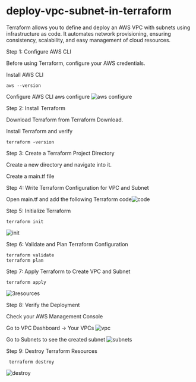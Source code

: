# deploy-vpc-subnet-in-terraform

Terraform allows you to define and deploy an AWS VPC with subnets using infrastructure as code. 
It automates network provisioning, ensuring consistency, scalability, and easy management of cloud resources.

Step 1: Configure AWS CLI

Before using Terraform, configure your AWS credentials.

Install AWS CLI

    aws --version
Configure AWS CLI
    aws configure
    ![aws configure](https://github.com/user-attachments/assets/da925e75-0934-4539-9df5-2c3a1ef2e8d3)

Step 2: Install Terraform

Download Terraform from Terraform Download.

Install Terraform and verify

    terraform -version

Step 3: Create a Terraform Project Directory

Create a new directory and navigate into it.

Create a main.tf file

Step 4: Write Terraform Configuration for VPC and Subnet

Open main.tf and add the following Terraform code![code](https://github.com/user-attachments/assets/6d7539f2-adcd-406c-9944-f1c25e5005ee)

Step 5: Initialize Terraform

    terraform init
![init](https://github.com/user-attachments/assets/7191b99a-6de2-4d15-8772-baff78d9b531)

Step 6: Validate and Plan Terraform Configuration

    terraform validate
    terraform plan

Step 7: Apply Terraform to Create VPC and Subnet

    terraform apply
![3resources](https://github.com/user-attachments/assets/1fc7ad3b-ded4-43e5-8a1c-c8925dc6da70)

Step 8: Verify the Deployment

Check your AWS Management Console

Go to VPC Dashboard → Your VPCs
![vpc](https://github.com/user-attachments/assets/07c56c5b-e013-480a-a279-497976fb7fc4)

Go to Subnets to see the created subnet
![subnets](https://github.com/user-attachments/assets/8dac5693-5382-410a-9e0a-5f41f343b54c)

Step 9: Destroy Terraform Resources

     terraform destroy
![destroy](https://github.com/user-attachments/assets/34f51cb7-d65e-4834-b6cb-505db945a133)
